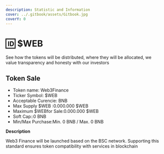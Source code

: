 ```yaml
---
description: Statistic and Information
cover: ../.gitbook/assets/Gitbook.jpg
coverY: 0
---
```


# 🆔 $WEB

See how the tokens will be distributed, where they will be allocated, we value transparency and honesty with our investors

## Token Sale

* Token name: Web3Finance
* Ticker Symbol: $WEB
* Acceptable Curencie: BNB
* Max Supply $WEB :0.000.000 $WEB
* Maximum $WEBfor Sale:0.000.000 $WEB
* Soft Cap::0 BNB
* Min/Max Purchase:Min. 0 BNB / Max. 0 BNB

**Description**

Web3 Finance will be launched based on the BSC network. Supporting this standard ensures token compatibility with services in blockchain
